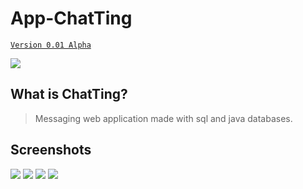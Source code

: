 # App-ChatTing
[`Version 0.01 Alpha`]()

![](https://github.com/pabllopf/Game-Inefable/blob/master/Wiki/init.png)
## What is ChatTing?
> Messaging web application made with sql and java databases.

## Screenshots

![](https://github.com/pabllopf/Game-Inefable/blob/master/Wiki/login.png)
![](https://github.com/pabllopf/Game-Inefable/blob/master/Wiki/chat.png)
![](https://github.com/pabllopf/Game-Inefable/blob/master/Wiki/menu.png)
![](https://github.com/pabllopf/Game-Inefable/blob/master/Wiki/createchat.png)